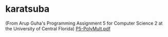 # karatsuba
(From Arup Guha's Programming Assignment 5 for Computer Science 2 at the University of Central Florida) [P5-PolyMult.pdf](https://github.com/brysonPaul/karatsuba/files/8654754/P5-PolyMult.pdf)
